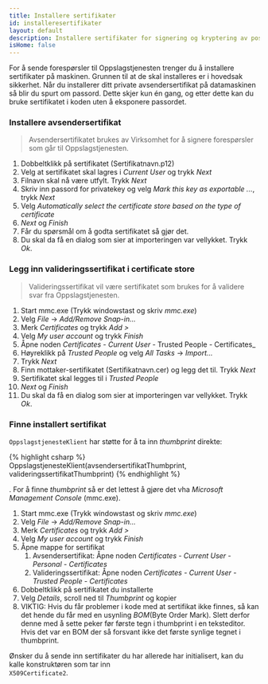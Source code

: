 ```yaml
---
title: Installere sertifikater
id: installeresertifikater
layout: default
description: Installere sertifikater for signering og kryptering av post
isHome: false
---
```


For å sende forespørsler til Oppslagstjenesten trenger du å installere sertifikater på maskinen. Grunnen til at de skal installeres
er i hovedsak sikkerhet. Når du installerer ditt private avsendersertifikat på datamaskinen så blir du spurt om passord. Dette skjer 
kun én gang, og etter dette kan du bruke sertifikatet i koden uten å eksponere passordet. 

<h3 id="databehandlersertifikat">Installere avsendersertifikat</h3>

<blockquote> Avsendersertifikatet brukes av Virksomhet for å signere forespørsler som går til Oppslagstjenesten.  </blockquote>

1.  Dobbeltklikk på sertifikatet (Sertifikatnavn.p12)
2.  Velg at sertifikatet skal lagres i _Current User_ og trykk _Next_
3.  Filnavn skal nå være utfylt. Trykk _Next_
4.  Skriv inn passord for privatekey og velg _Mark this key as exportable ..._, trykk _Next_
5.  Velg _Automatically select the certificate store based on the type of certificate_
6.  _Next_ og _Finish_
7.  Får du spørsmål om å godta sertifikatet så gjør det.
8.  Du skal da få en dialog som sier at importeringen var vellykket. Trykk _Ok_.

<h3 id="mottakersertifikat">Legg inn valideringssertifikat i certificate store</h3>

<blockquote> Valideringssertifikat vil være sertifikatet som brukes for å validere svar fra Oppslagstjenesten.</blockquote>

1.  Start mmc.exe (Trykk windowstast og skriv _mmc.exe_)
2.  Velg _File_ -> _Add/Remove Snap-in..._ 
3.  Merk _Certificates_ og trykk _Add >_
4.  Velg _My user account_ og trykk _Finish_
5.  Åpne noden _Certificates - Current User_ - Trusted People - Certificates_
6.  Høyreklikk på _Trusted People_ og velg _All Tasks_ -> _Import..._
7.  Trykk _Next_
8.  Finn mottaker-sertifikatet (Sertifikatnavn.cer) og legg det til. Trykk _Next_
9.  Sertifikatet skal legges til i _Trusted People_
10. _Next_ og _Finish_
11. Du skal da få en dialog som sier at importeringen var vellykket. Trykk _Ok_.

<h3 id="mottakersertifikat">Finne installert sertifikat</h3>

<code>OppslagstjenesteKlient</code> har støtte for å ta inn _thumbprint_ direkte:

{% highlight csharp %}
OppslagstjenesteKlient(avsendersertifikatThumbprint, valideringssertifikatThumbprint)
{% endhighlight %}

 . For å finne _thumbprint_ så er det lettest å gjøre det vha _Microsoft Management Console_ (mmc.exe). 

1.  Start mmc.exe (Trykk windowstast og skriv _mmc.exe_)
2.  Velg _File_ -> _Add/Remove Snap-in..._ 
3.  Merk _Certificates_ og trykk _Add >_
4.  Velg _My user account_ og trykk _Finish_
5.	Åpne mappe for sertifikat
	1. Avsendersertifikat: Åpne noden _Certificates - Current User - Personal - Certificates_
	2. Valideringssertifikat: Åpne noden _Certificates - Current User - Trusted People - Certificates_
6. 	Dobbeltklikk på sertifikatet du installerte
7.	Velg _Details_, scroll ned til _Thumbprint_ og kopier
8.	VIKTIG: Hvis du får problemer i kode med at sertifikat ikke finnes, så kan det hende du får med en usynling _BOM_(Byte Order Mark). Slett derfor denne med å sette peker før første tegn i thumbprint i en teksteditor. Hvis det var en BOM der så forsvant ikke det første synlige tegnet i thumbprint. 

Ønsker du å sende inn sertifikater du har allerede har initialisert, kan du kalle konstruktøren som tar inn <code> X509Certificate2</code>.